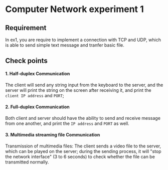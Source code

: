 # Computer Network experiment 1

## Requirement

In ex1, you are require to implement a connection with TCP and UDP, which is able to send simple text message and tranfer basic file.

## Check points

#### 1. Half-duplex Communication

The client will send any string input from the keyboard to the server, and the server will print the string on the screen after receiving it, and print the `client IP address` and `PORT`;

#### 2. Full-duplex Communication

Both client and server should have the ability to send and receive message from one another, and print the `IP address` and `PORT` as well.

#### 3. Multimedia streaming file Communication

Transmission of multimedia files: The client sends a video file to the server, which can be played on the server; during the sending process, it will "stop the network interface" (3 to 6 seconds) to check whether the file can be transmitted normally.



